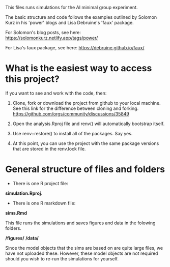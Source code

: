 This files runs simulations for the AI minimal group experiment.

The basic structure and code follows the examples outlined by Solomon Kurz in his
'power' blogs and Lisa Debruine's 'faux' package. 

For Solomon's blog posts, see here: https://solomonkurz.netlify.app/tags/power/

For Lisa's faux package, see here: https://debruine.github.io/faux/


# What is the easiest way to access this project? #

If you want to see and work with the code, then:

1. Clone, fork or download the project from github to your local machine.
See this link for the difference between cloning and forking. https://github.com/orgs/community/discussions/35849

2. Open the analysis.Rproj file and renv() will automatically bootstrap itself.

3. Use renv::restore() to install all of the packages. Say yes.

4. At this point, you can use the project with the same package versions that are stored in the renv.lock file.


# General structure of files and folders #

- There is one R project file:

**simulation.Rproj**. 

- There is one R markdown file:

**sims.Rmd**

This file runs the simulations and saves figures and data in the folowing folders.

**/figures/**
**/data/**

Since the model objects that the sims are based on are quite large files, we have not uploaded these.
However, these model objects are not required should you wish to re-run the simulations for yourself.